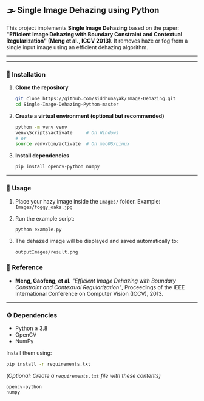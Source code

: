 
## 🌫️ Single Image Dehazing using Python

This project implements **Single Image Dehazing** based on the paper:
**"Efficient Image Dehazing with Boundary Constraint and Contextual Regularization" (Meng et al., ICCV 2013)**.
It removes haze or fog from a single input image using an efficient dehazing algorithm.

---



---

### 🚀 Installation

1. **Clone the repository**

   ```bash
   git clone https://github.com/siddhunayak/Image-Dehazing.git
   cd Single-Image-Dehazing-Python-master
   ```

2. **Create a virtual environment (optional but recommended)**

   ```bash
   python -m venv venv
   venv\Scripts\activate     # On Windows
   # or
   source venv/bin/activate  # On macOS/Linux
   ```

3. **Install dependencies**

   ```bash
   pip install opencv-python numpy
   ```

---

### 🧠 Usage

1. Place your hazy image inside the `Images/` folder.
   Example: `Images/foggy_oaks.jpg`

2. Run the example script:

   ```bash
   python example.py
   ```

3. The dehazed image will be displayed and saved automatically to:

   ```
   outputImages/result.png
   ```







### 📄 Reference

* **Meng, Gaofeng, et al.**
  *"Efficient Image Dehazing with Boundary Constraint and Contextual Regularization"*,
  Proceedings of the IEEE International Conference on Computer Vision (ICCV), 2013.

---

### ⚙️ Dependencies

* Python ≥ 3.8
* OpenCV
* NumPy

Install them using:

```bash
pip install -r requirements.txt
```

*(Optional: Create a `requirements.txt` file with these contents)*

```
opencv-python
numpy
```




